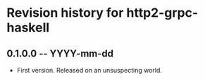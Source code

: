 # Revision history for http2-grpc-haskell

## 0.1.0.0 -- YYYY-mm-dd

* First version. Released on an unsuspecting world.
